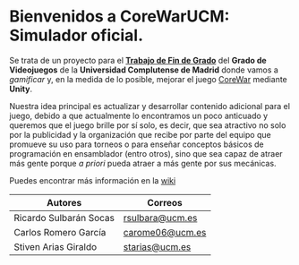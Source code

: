 # Bienvenidos a **CoreWarUCM: Simulador oficial**.

Se trata de un proyecto para el [**Trabajo de Fin de Grado**](https://informatica.ucm.es/tfgs-2021-2022) del **Grado de Videojuegos** de la **Universidad Complutense de Madrid** donde vamos a _gamificar_ y, en la medida de lo posible, mejorar el juego [CoreWar](https://es.wikipedia.org/wiki/Core_War) mediante **Unity**. 

Nuestra idea principal es actualizar y desarrollar contenido adicional para el juego, debido a que actualmente lo encontramos un poco anticuado y queremos que el juego brille por sí solo, es decir, que sea atractivo no solo por la publicidad y la organización que recibe por parte del equipo que promueve su uso para torneos o para enseñar conceptos básicos de programación en ensamblador (entro otros), sino que sea capaz de atraer más gente porque _a priori_ pueda atraer a más gente por sus mecánicas.

Puedes encontrar más información en la [wiki](https://github.com/CoreWarUCM/Simulator/wiki)

|Autores|Correos|
|-|-|
|Ricardo Sulbarán Socas| rsulbara@ucm.es|
|Carlos Romero García| carome06@ucm.es|
|Stiven Arias Giraldo| starias@ucm.es|
